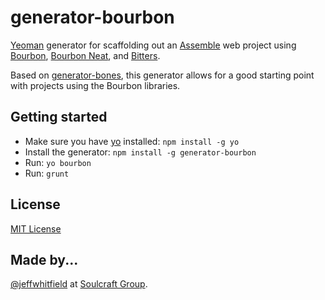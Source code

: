 # generator-bourbon

[Yeoman](http://yeoman.io/) generator for scaffolding out an [Assemble](https://github.com/assemble/assemble) web project using [Bourbon](http://bourbon.io/), [Bourbon Neat](http://neat.bourbon.io/), and [Bitters](http://bitters.bourbon.io/).

Based on [generator-bones](https://github.com/matt-bailey/generator-bones), this generator allows for a good starting point with projects using the Bourbon libraries.

## Getting started

- Make sure you have [yo](https://github.com/yeoman/yo) installed:
    `npm install -g yo`
- Install the generator: `npm install -g generator-bourbon`
- Run: `yo bourbon`
- Run: `grunt`

## License
[MIT License](http://en.wikipedia.org/wiki/MIT_License)

## Made by...

[@jeffwhitfield](http://twitter.com/jeffwhitfield) at [Soulcraft Group](http://www.soulcraftgroup.com/).

